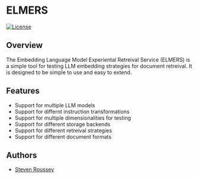 # ELMERS

[![License](https://img.shields.io/badge/license-Apache2-blue.svg)](https://github.com/sroussey/elmers/blob/main/LICENSE)

## Overview

The Embedding Language Model Experiental Retreival Service (ELMERS) is a simple tool for testing LLM embedding strategies for document retreival. It is designed to be simple to use and easy to extend.

## Features

- Support for multiple LLM models
- Support for differnt instruction transformations
- Support for multiple dimensionalities for testing
- Support for different storage backends
- Support for different retreival strategies
- Support for different document formats

## Authors

- [Steven Roussey](https://stevenroussey.com)
